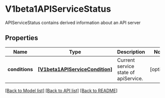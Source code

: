 # V1beta1APIServiceStatus

APIServiceStatus contains derived information about an API server

## Properties
Name | Type | Description | Notes
------------ | ------------- | ------------- | -------------
**conditions** | [**[V1beta1APIServiceCondition]**](V1beta1APIServiceCondition.md) | Current service state of apiService. | [optional] 

[[Back to Model list]](../README.md#documentation-for-models) [[Back to API list]](../README.md#documentation-for-api-endpoints) [[Back to README]](../README.md)


